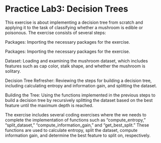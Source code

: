 # Practice Lab3: Decision Trees
This exercise is about implementing a decision tree from scratch and applying it to the task of classifying whether a mushroom is edible or poisonous. The exercise consists of several steps:

Packages: Importing the necessary packages for the exercise.

Packages: Importing the necessary packages for the exercise.

Dataset: Loading and examining the mushroom dataset, which includes features such as cap color, stalk shape, and whether the mushroom is solitary.

Decision Tree Refresher: Reviewing the steps for building a decision tree, including calculating entropy and information gain, and splitting the dataset.

Building the Tree: Using the functions implemented in the previous steps to build a decision tree by recursively splitting the dataset based on the best feature until the maximum depth is reached.

The exercise includes several coding exercises where the we needs to complete the implementation of functions such as “compute_entropy,” “split_dataset,” “compute_information_gain,” and “get_best_split.” These functions are used to calculate entropy, split the dataset, compute information gain, and determine the best feature to split on, respectively.
